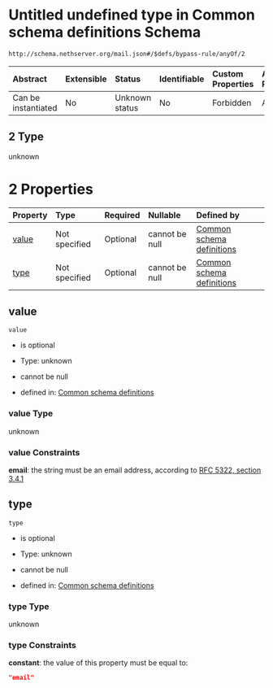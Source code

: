 # Untitled undefined type in Common schema definitions Schema

```txt
http://schema.nethserver.org/mail.json#/$defs/bypass-rule/anyOf/2
```



| Abstract            | Extensible | Status         | Identifiable | Custom Properties | Additional Properties | Access Restrictions | Defined In                                      |
| :------------------ | :--------- | :------------- | :----------- | :---------------- | :-------------------- | :------------------ | :---------------------------------------------- |
| Can be instantiated | No         | Unknown status | No           | Forbidden         | Allowed               | none                | [mail.json\*](mail.json "open original schema") |

## 2 Type

unknown

# 2 Properties

| Property        | Type          | Required | Nullable       | Defined by                                                                                                                                                          |
| :-------------- | :------------ | :------- | :------------- | :------------------------------------------------------------------------------------------------------------------------------------------------------------------ |
| [value](#value) | Not specified | Optional | cannot be null | [Common schema definitions](mail-defs-bypass-rule-anyof-2-properties-value.md "http://schema.nethserver.org/mail.json#/$defs/bypass-rule/anyOf/2/properties/value") |
| [type](#type)   | Not specified | Optional | cannot be null | [Common schema definitions](mail-defs-bypass-rule-anyof-2-properties-type.md "http://schema.nethserver.org/mail.json#/$defs/bypass-rule/anyOf/2/properties/type")   |

## value



`value`

* is optional

* Type: unknown

* cannot be null

* defined in: [Common schema definitions](mail-defs-bypass-rule-anyof-2-properties-value.md "http://schema.nethserver.org/mail.json#/$defs/bypass-rule/anyOf/2/properties/value")

### value Type

unknown

### value Constraints

**email**: the string must be an email address, according to [RFC 5322, section 3.4.1](https://tools.ietf.org/html/rfc5322 "check the specification")

## type



`type`

* is optional

* Type: unknown

* cannot be null

* defined in: [Common schema definitions](mail-defs-bypass-rule-anyof-2-properties-type.md "http://schema.nethserver.org/mail.json#/$defs/bypass-rule/anyOf/2/properties/type")

### type Type

unknown

### type Constraints

**constant**: the value of this property must be equal to:

```json
"email"
```

